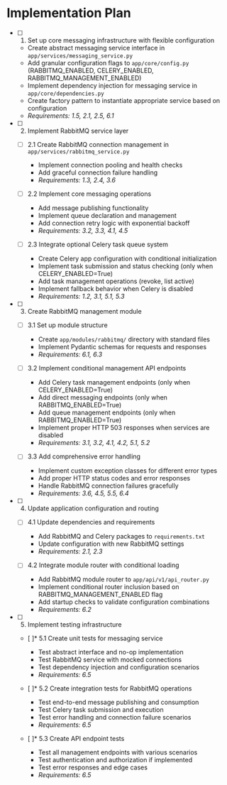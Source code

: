 # Implementation Plan

- [ ] 1. Set up core messaging infrastructure with flexible configuration
  - Create abstract messaging service interface in `app/services/messaging_service.py`
  - Add granular configuration flags to `app/core/config.py` (RABBITMQ_ENABLED, CELERY_ENABLED, RABBITMQ_MANAGEMENT_ENABLED)
  - Implement dependency injection for messaging service in `app/core/dependencies.py`
  - Create factory pattern to instantiate appropriate service based on configuration
  - _Requirements: 1.5, 2.1, 2.5, 6.1_

- [ ] 2. Implement RabbitMQ service layer
  - [ ] 2.1 Create RabbitMQ connection management in `app/services/rabbitmq_service.py`
    - Implement connection pooling and health checks
    - Add graceful connection failure handling
    - _Requirements: 1.3, 2.4, 3.6_

  - [ ] 2.2 Implement core messaging operations
    - Add message publishing functionality
    - Implement queue declaration and management
    - Add connection retry logic with exponential backoff
    - _Requirements: 3.2, 3.3, 4.1, 4.5_

  - [ ] 2.3 Integrate optional Celery task queue system
    - Create Celery app configuration with conditional initialization
    - Implement task submission and status checking (only when CELERY_ENABLED=True)
    - Add task management operations (revoke, list active)
    - Implement fallback behavior when Celery is disabled
    - _Requirements: 1.2, 3.1, 5.1, 5.3_

- [ ] 3. Create RabbitMQ management module
  - [ ] 3.1 Set up module structure
    - Create `app/modules/rabbitmq/` directory with standard files
    - Implement Pydantic schemas for requests and responses
    - _Requirements: 6.1, 6.3_

  - [ ] 3.2 Implement conditional management API endpoints
    - Add Celery task management endpoints (only when CELERY_ENABLED=True)
    - Add direct messaging endpoints (only when RABBITMQ_ENABLED=True)
    - Add queue management endpoints (only when RABBITMQ_ENABLED=True)
    - Implement proper HTTP 503 responses when services are disabled
    - _Requirements: 3.1, 3.2, 4.1, 4.2, 5.1, 5.2_

  - [ ] 3.3 Add comprehensive error handling
    - Implement custom exception classes for different error types
    - Add proper HTTP status codes and error responses
    - Handle RabbitMQ connection failures gracefully
    - _Requirements: 3.6, 4.5, 5.5, 6.4_

- [ ] 4. Update application configuration and routing
  - [ ] 4.1 Update dependencies and requirements
    - Add RabbitMQ and Celery packages to `requirements.txt`
    - Update configuration with new RabbitMQ settings
    - _Requirements: 2.1, 2.3_

  - [ ] 4.2 Integrate module router with conditional loading
    - Add RabbitMQ module router to `app/api/v1/api_router.py`
    - Implement conditional router inclusion based on RABBITMQ_MANAGEMENT_ENABLED flag
    - Add startup checks to validate configuration combinations
    - _Requirements: 6.2_

- [ ] 5. Implement testing infrastructure
  - [ ]* 5.1 Create unit tests for messaging service
    - Test abstract interface and no-op implementation
    - Test RabbitMQ service with mocked connections
    - Test dependency injection and configuration scenarios
    - _Requirements: 6.5_

  - [ ]* 5.2 Create integration tests for RabbitMQ operations
    - Test end-to-end message publishing and consumption
    - Test Celery task submission and execution
    - Test error handling and connection failure scenarios
    - _Requirements: 6.5_

  - [ ]* 5.3 Create API endpoint tests
    - Test all management endpoints with various scenarios
    - Test authentication and authorization if implemented
    - Test error responses and edge cases
    - _Requirements: 6.5_